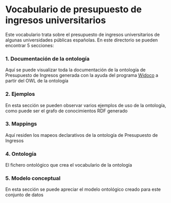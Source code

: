 # Vocabulario de presupuesto de ingresos universitarios
Este vocabulario trata sobre el presupuesto de ingresos universitarios de algunas universidades públicas españolas. En este directorio se pueden encontrar 5 secciones:

### 1. Documentación de la ontología
Aquí se puede visualizar toda la documentación de la ontología de Presupuesto de Ingresos generada con la ayuda del programa [Widoco](https://github.com/dgarijo/Widoco) a partir del OWL de la ontología

### 2. Ejemplos
En esta sección se pueden observar varios ejemplos de uso de la ontología, como puede ser el grafo de conocimientos RDF generado

### 3. Mappings
Aquí residen los mapeos declarativos de la ontología de Presupuesto de Ingresos

### 4. Ontología
El fichero ontológico que crea el vocabulario de la ontología

### 5. Modelo conceptual
En esta sección se puede apreciar el modelo ontológico creado para este conjunto de datos
